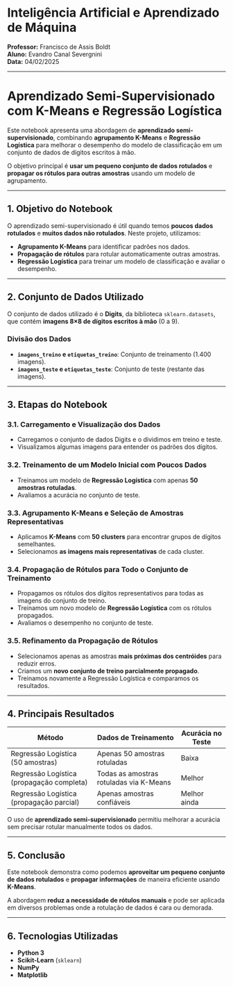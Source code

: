 # **Inteligência Artificial e Aprendizado de Máquina**   
**Professor:** Francisco de Assis Boldt  
**Aluno:** Evandro Canal Severgnini  
**Data:** 04/02/2025  

---

# **Aprendizado Semi-Supervisionado com K-Means e Regressão Logística**  

Este notebook apresenta uma abordagem de **aprendizado semi-supervisionado**, combinando **agrupamento K-Means** e **Regressão Logística** para melhorar o desempenho do modelo de classificação em um conjunto de dados de dígitos escritos à mão.  

O objetivo principal é **usar um pequeno conjunto de dados rotulados** e **propagar os rótulos para outras amostras** usando um modelo de agrupamento.  

---

## **1. Objetivo do Notebook**  
O aprendizado semi-supervisionado é útil quando temos **poucos dados rotulados** e **muitos dados não rotulados**. Neste projeto, utilizamos:  
- **Agrupamento K-Means** para identificar padrões nos dados.  
- **Propagação de rótulos** para rotular automaticamente outras amostras.  
- **Regressão Logística** para treinar um modelo de classificação e avaliar o desempenho.  

---

## **2. Conjunto de Dados Utilizado**  
O conjunto de dados utilizado é o **Digits**, da biblioteca `sklearn.datasets`, que contém **imagens 8×8 de dígitos escritos à mão** (0 a 9).  

### **Divisão dos Dados**  
- **`imagens_treino` e `etiquetas_treino`**: Conjunto de treinamento (1.400 imagens).  
- **`imagens_teste` e `etiquetas_teste`**: Conjunto de teste (restante das imagens).  

---

## **3. Etapas do Notebook**  

### **3.1. Carregamento e Visualização dos Dados**  
- Carregamos o conjunto de dados Digits e o dividimos em treino e teste.  
- Visualizamos algumas imagens para entender os padrões dos dígitos.  

### **3.2. Treinamento de um Modelo Inicial com Poucos Dados**  
- Treinamos um modelo de **Regressão Logística** com apenas **50 amostras rotuladas**.  
- Avaliamos a acurácia no conjunto de teste.  

### **3.3. Agrupamento K-Means e Seleção de Amostras Representativas**  
- Aplicamos **K-Means** com **50 clusters** para encontrar grupos de dígitos semelhantes.  
- Selecionamos **as imagens mais representativas** de cada cluster.  

### **3.4. Propagação de Rótulos para Todo o Conjunto de Treinamento**  
- Propagamos os rótulos dos dígitos representativos para todas as imagens do conjunto de treino.  
- Treinamos um novo modelo de **Regressão Logística** com os rótulos propagados.  
- Avaliamos o desempenho no conjunto de teste.  

### **3.5. Refinamento da Propagação de Rótulos**  
- Selecionamos apenas as amostras **mais próximas dos centróides** para reduzir erros.  
- Criamos um **novo conjunto de treino parcialmente propagado**.  
- Treinamos novamente a Regressão Logística e comparamos os resultados.  

---

## **4. Principais Resultados**  

| Método | Dados de Treinamento | Acurácia no Teste |
|--------|----------------------|-------------------|
| Regressão Logística (50 amostras) | Apenas 50 amostras rotuladas | Baixa |
| Regressão Logística (propagação completa) | Todas as amostras rotuladas via K-Means | Melhor |
| Regressão Logística (propagação parcial) | Apenas amostras confiáveis | Melhor ainda |

O uso de **aprendizado semi-supervisionado** permitiu melhorar a acurácia sem precisar rotular manualmente todos os dados.  

---

## **5. Conclusão**  
Este notebook demonstra como podemos **aproveitar um pequeno conjunto de dados rotulados** e **propagar informações** de maneira eficiente usando **K-Means**.  

A abordagem **reduz a necessidade de rótulos manuais** e pode ser aplicada em diversos problemas onde a rotulação de dados é cara ou demorada.  

---

## **6. Tecnologias Utilizadas**  
- **Python 3**  
- **Scikit-Learn** (`sklearn`)  
- **NumPy**  
- **Matplotlib**  
